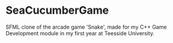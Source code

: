 # SeaCucumberGame
SFML clone of the arcade game 'Snake', made for my C++ Game Development module in my first year at Teesside University.
